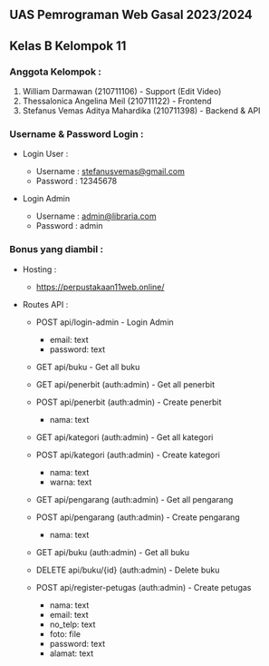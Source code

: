 ## UAS Pemrograman Web Gasal 2023/2024

## Kelas B Kelompok 11

### Anggota Kelompok : 
1. William Darmawan (210711106) - Support (Edit Video)
2. Thessalonica Angelina Meil (210711122) - Frontend
3. Stefanus Vemas Aditya Mahardika (210711398) - Backend & API

### Username & Password Login : 
- Login User : 
   - Username : stefanusvemas@gmail.com
   - Password : 12345678

- Login Admin 
   - Username : admin@libraria.com
   - Password : admin

### Bonus yang diambil : 
- Hosting :
    - https://perpustakaan11web.online/ 
- Routes API : 

    - POST api/login-admin - Login Admin
        - email: text
        - password: text

    - GET api/buku - Get all buku

    - GET api/penerbit (auth:admin) - Get all penerbit
    - POST api/penerbit (auth:admin) - Create penerbit
        - nama: text

    - GET api/kategori (auth:admin) - Get all kategori
    - POST api/kategori (auth:admin) - Create kategori
        - nama: text
        - warna: text

    - GET api/pengarang (auth:admin) - Get all pengarang
    - POST api/pengarang (auth:admin) - Create pengarang
        - nama: text

    - GET api/buku (auth:admin) - Get all buku
    - DELETE api/buku/{id} (auth:admin) - Delete buku

    - POST api/register-petugas (auth:admin) - Create petugas
        - nama: text
        - email: text
        - no_telp: text
        - foto: file
        - password: text
        - alamat: text
